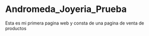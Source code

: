 # Andromeda_Joyeria_Prueba
Esta es mi primera pagina web y consta de una pagina de venta de productos
